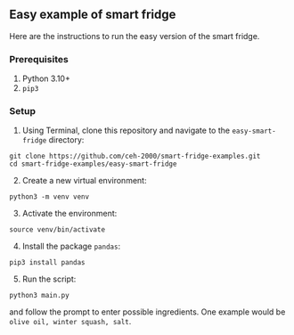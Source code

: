 ## Easy example of smart fridge

Here are the instructions to run the easy version of the smart fridge.

### Prerequisites
1. Python 3.10+
2. `pip3`

### Setup
1. Using Terminal, clone this repository and navigate to the `easy-smart-fridge` directory:
```
git clone https://github.com/ceh-2000/smart-fridge-examples.git
cd smart-fridge-examples/easy-smart-fridge
```
2. Create a new virtual environment:
```
python3 -m venv venv
```
3. Activate the environment:
```
source venv/bin/activate
```
4. Install the package `pandas`:
```
pip3 install pandas
```
5. Run the script:
```
python3 main.py
```
and follow the prompt to enter possible ingredients. One example would be `olive oil, winter squash, salt`.
